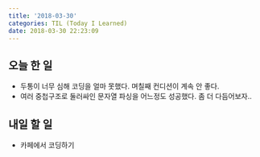 ```yaml
---
title: '2018-03-30'
categories: TIL (Today I Learned)
date: 2018-03-30 22:23:09
---
```


## 오늘 한 일
  * 두통이 너무 심해 코딩을 얼마 못했다. 며칠째 컨디션이 계속 안 좋다.
  * 여러 중첩구조로 둘러싸인 문자열 파싱을 어느정도 성공했다. 좀 더 다듬어보자..

## 내일 할 일
  * 카페에서 코딩하기